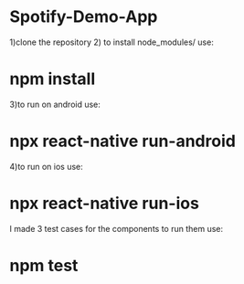 # Spotify-Demo-App

1)clone the repository
2) to install node_modules/ use:
# npm install 
3)to run on android use: 
# npx react-native run-android
4)to run on ios use: 
# npx react-native run-ios


I made 3 test cases for the components to run them use: 
# npm test


